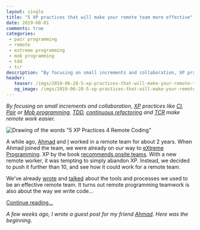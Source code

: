 ```yaml
---
layout: single
title: "5 XP practices that will make your remote team more effective"
date: 2019-08-01
comments: true
categories:
 - pair programming
 - remote
 - extreme programming
 - mob programming
 - tdd
 - tcr
description: "By focusing on small increments and collaboration, XP practices like Continuous Integration, Pair programming, Mob programming, TDD and continuous refactoring make remote work easier. “Test && Commit || Revert” might even be the future of remote work, by enabling collaborative real-time programming!"
header:
   teaser: /imgs/2019-06-28-5-xp-practices-that-will-make-your-remote-team-more-effective/5xp-practices-4-remote-coding-teaser.jpeg
   og_image: /imgs/2019-06-28-5-xp-practices-that-will-make-your-remote-team-more-effective/5xp-practices-4-remote-coding-og.jpeg
---
```

_By focusing on small increments and collaboration, [XP](https://en.wikipedia.org/wiki/Extreme_programming) practices like [CI](https://martinfowler.com/articles/continuousIntegration.html), [Pair](https://en.wikipedia.org/wiki/Pair_programming) or [Mob programming](https://en.wikipedia.org/wiki/Mob_programming), [TDD](https://en.wikipedia.org/wiki/Test-driven_development), [continuous refactoring](https://www.jamesshore.com/Blog/Merciless-Refactoring.html) and [TCR](https://medium.com/@kentbeck_7670/test-commit-revert-870bbd756864) make remote work easier._

![Drawing of the words "5 XP Practices 4 Remote Coding"]({{site.url}}/imgs/2019-06-28-5-xp-practices-that-will-make-your-remote-team-more-effective/5xp-practices-4-remote-coding.jpeg)

A while ago, [Ahmad](https://ahmadatwi.me/about/) and [I](/about-me) worked in a remote team for about 2 years. When Ahmad joined the team, we were already on our way to [eXtreme Programming](/categories/#extreme-programming). XP by the book [recommends onsite teams](https://explainagile.com/agile/xp-extreme-programming/practices/sit-together/). With a new remote worker, it was tempting to simply abandon XP. Instead, we decided to push it further than 10, and see how it could work for a remote team.

We've already [wrote](/categories/#remote) and [talked](https://www.youtube.com/watch?v=jLjhCTvWLPk) about the tools and processes we used to be an effective remote team. It turns out remote programming teamwork is also about the way we write code...

[Continue reading...](https://ahmadatwi.me/2019/07/03/5-xp-practices-that-will-make-your-remote-team-more-effective/) 

_A few weeks ago, I wrote a guest post for my friend [Ahmad](https://ahmadatwi.me/). Here was the beginning._